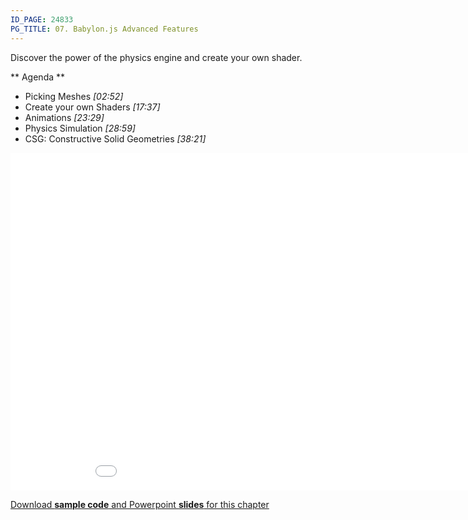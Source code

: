 ```yaml
---
ID_PAGE: 24833
PG_TITLE: 07. Babylon.js Advanced Features
---
```

Discover the power of the physics engine and create your own shader.

** Agenda **

* Picking Meshes *[02:52]* 
* Create your own Shaders
 *[17:37]*
* Animations *[23:29]* 
* Physics Simulation *[28:59]* 
* CSG: Constructive Solid Geometries *[38:21]*

<iframe src="//channel9.msdn.com/Series/Introduction-to-WebGL-3D-with-HTML5-and-Babylonjs/07/player" width="960" height="540" allowFullScreen frameBorder="0"></iframe>

[Download **sample code** and Powerpoint **slides** for this chapter](https://github.com/deltakosh/MVA3DHTML5GameDev/tree/master/Chapter%207)